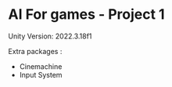 # AI For games - Project 1

Unity Version: 2022.3.18f1

Extra packages :
* Cinemachine
* Input System